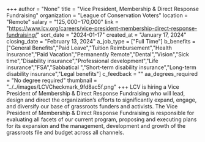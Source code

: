 +++
author = "None"
title = "Vice President, Membership & Direct Response Fundraising"
organization = "League of Conservation Voters"
location = "Remote"
salary = "$125,000-$170,000"
link = "https://www.lcv.org/careers/vice-president-membership-direct-response-fundraising/"
sort_date = "2024-01-17"
created_at = "January 17, 2024"
closing_date = "February 13, 2024"
a_job_type = ["Full Time"]
b_benefits = ["General Benefits","Paid Leave","Tuition Reimbursement","Health Insurance","Paid Vacation","Permanently Remote","Dental","Vision","Sick time","Disability insurance","Professional development","Life insurance","FSA","Sabbatical ","Short-term disability insurance","Long-term disability insurance","Legal benefits"]
c_feedback = ""
aa_degrees_required = "No degree required"
thumbnail = "../../images/LCVCheckmark_9fd8ac5f.png"
+++
LCV is hiring a Vice President of Membership & Direct Response Fundraising who will lead, design and direct the organization’s efforts to significantly expand, engage, and diversify our base of grassroots funders and activists. The Vice President of Membership & Direct Response Fundraising is responsible for evaluating all facets of our current program, proposing and executing plans for its expansion and the management, development and growth of the grassroots file and budget across all channels. 